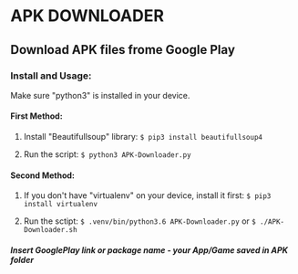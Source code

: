 # APK DOWNLOADER

## Download APK files frome Google Play

### Install and Usage:

Make sure "python3" is installed in your device.

#### First Method:

1. Install "Beautifullsoup" library:
`$ pip3 install beautifullsoup4`

2. Run the script:
`$ python3 APK-Downloader.py`

#### Second Method:

1. If you don't have "virtualenv" on your device, install it first:
`$ pip3 install virtualenv`

2. Run the sctipt:
`$ .venv/bin/python3.6 APK-Downloader.py`
or
`$ ./APK-Downloader.sh`


##### Insert GooglePlay link or package name - your App/Game saved in APK folder
